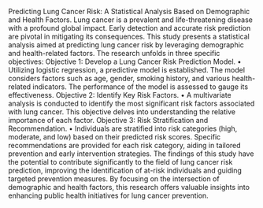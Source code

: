 Predicting Lung Cancer Risk: A Statistical Analysis Based on Demographic and Health Factors.
Lung cancer is a prevalent and life-threatening disease with a profound global impact. Early detection and accurate risk prediction are pivotal in mitigating its consequences. This study presents a statistical analysis aimed at predicting lung cancer risk by leveraging demographic and health-related factors. The research unfolds in three specific objectives:
Objective 1: Develop a Lung Cancer Risk Prediction Model.
•	Utilizing logistic regression, a predictive model is established. The model considers factors such as age, gender, smoking history, and various health-related indicators. The performance of the model is assessed to gauge its effectiveness.
Objective 2: Identify Key Risk Factors.
•	A multivariate analysis is conducted to identify the most significant risk factors associated with lung cancer. This objective delves into understanding the relative importance of each factor.
Objective 3: Risk Stratification and Recommendation.
•	Individuals are stratified into risk categories (high, moderate, and low) based on their predicted risk scores. Specific recommendations are provided for each risk category, aiding in tailored prevention and early intervention strategies.
The findings of this study have the potential to contribute significantly to the field of lung cancer risk prediction, improving the identification of at-risk individuals and guiding targeted prevention measures. By focusing on the intersection of demographic and health factors, this research offers valuable insights into enhancing public health initiatives for lung cancer prevention.
